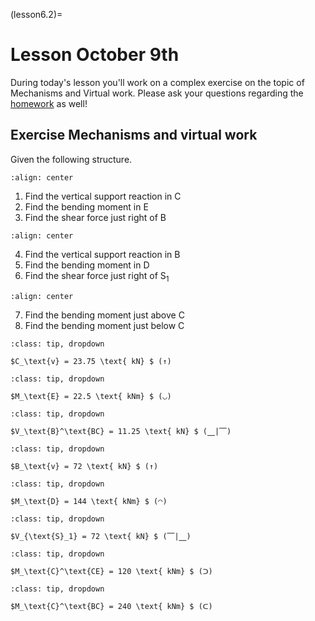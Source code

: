 (lesson6.2)=
# Lesson October 9th

During today's lesson you'll work on a complex exercise on the topic of Mechanisms and Virtual work. Please ask your questions regarding the [homework](homework6.2) as well!

## Exercise Mechanisms and virtual work

Given the following structure.

```{figure} intro_data/struc1.svg
:align: center
```

1. Find the vertical support reaction in $\text{C}$
2. Find the bending moment in $\text{E}$
3. Find the shear force just right of $\text{B}$

```{figure} intro_data/struc2.svg
:align: center
```

4. Find the vertical support reaction in $\text{B}$
5. Find the bending moment in $\text{D}$
6. Find the shear force just right of $\text{S}_1$

```{figure} intro_data/struc3.svg
:align: center
```

7. Find the bending moment just above $\text{C}$
8. Find the bending moment just below $\text{C}$

````{admonition} Solution assignment 1
:class: tip, dropdown

$C_\text{v} = 23.75 \text{ kN} $ (↑)

````

````{admonition} Solution assignment 2
:class: tip, dropdown

$M_\text{E} = 22.5 \text{ kNm} $ (◡)

````

````{admonition} Solution assignment 3
:class: tip, dropdown

$V_\text{B}^\text{BC} = 11.25 \text{ kN} $ (⎽|⎺)

````

````{admonition} Solution assignment 4
:class: tip, dropdown

$B_\text{v} = 72 \text{ kN} $ (↑)

````

````{admonition} Solution assignment 5
:class: tip, dropdown

$M_\text{D} = 144 \text{ kNm} $ (◠)

````

````{admonition} Solution assignment 6
:class: tip, dropdown

$V_{\text{S}_1} = 72 \text{ kN} $ (⎺|⎽)

````

````{admonition} Solution assignment 7
:class: tip, dropdown

$M_\text{C}^\text{CE} = 120 \text{ kNm} $ (ᑐ)

````

````{admonition} Solution assignment 8
:class: tip, dropdown

$M_\text{C}^\text{BC} = 240 \text{ kNm} $ (ᑕ)

````